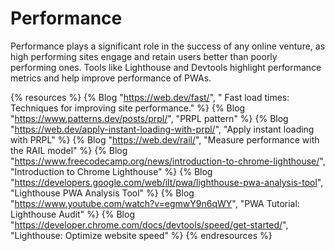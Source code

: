 # Performance

Performance plays a significant role in the success of any online venture, as high performing sites engage and retain users better than poorly performing ones. Tools like Lighthouse and Devtools highlight performance metrics and help improve performance of PWAs.

{% resources %}
  {% Blog "https://web.dev/fast/", " Fast load times: Techniques for improving site performance." %}
  {% Blog "https://www.patterns.dev/posts/prpl/", "PRPL pattern" %}
  {% Blog "https://web.dev/apply-instant-loading-with-prpl/", "Apply instant loading with PRPL" %}
  {% Blog "https://web.dev/rail/", "Measure performance with the RAIL model" %}
  {% Blog "https://www.freecodecamp.org/news/introduction-to-chrome-lighthouse/", "Introduction to Chrome Lighthouse" %}
  {% Blog "https://developers.google.com/web/ilt/pwa/lighthouse-pwa-analysis-tool", "Lighthouse PWA Analysis Tool" %}
  {% Blog "https://www.youtube.com/watch?v=egmwY9n6qWY", "PWA Tutorial: Lighthouse Audit" %}
  {% Blog "https://developer.chrome.com/docs/devtools/speed/get-started/", "Lighthouse: Optimize website speed" %}
{% endresources %}
